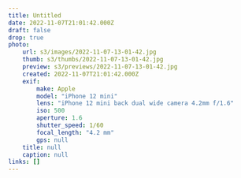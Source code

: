 ```yaml
---
title: Untitled
date: 2022-11-07T21:01:42.000Z
draft: false
drop: true
photo:
    url: s3/images/2022-11-07-13-01-42.jpg
    thumb: s3/thumbs/2022-11-07-13-01-42.jpg
    preview: s3/previews/2022-11-07-13-01-42.jpg
    created: 2022-11-07T21:01:42.000Z
    exif:
        make: Apple
        model: "iPhone 12 mini"
        lens: "iPhone 12 mini back dual wide camera 4.2mm f/1.6"
        iso: 500
        aperture: 1.6
        shutter_speed: 1/60
        focal_length: "4.2 mm"
        gps: null
    title: null
    caption: null
links: []
---
```


